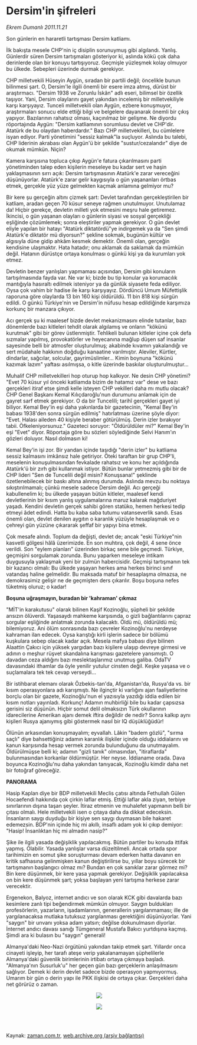 # Dersim'in şifreleri

*Ekrem Dumanlı 2011.11.21*

<td class="columnist-detail">
<p>Son günlerin en hararetli tartışması Dersim katliamı.</p>
<p>
<div id="haberMetinDiv">
<p>İlk bakışta mesele CHP'nin iç disiplin sorunuymuş gibi algılandı. Yanlış. Günlerdir süren Dersim tartışmaları gösteriyor ki, aslında kökü çok daha derinlerde olan bir konuyu tartışıyoruz. Geçmişle yüzleşmek kolay olmuyor bu ülkede. Sebepleri üzerinde durmak gerekiyor.
<p>CHP milletvekili Hüseyin Aygün, sıradan bir partili değil; öncelikle bunun bilinmesi şart. O, Dersim'le ilgili önemli bir esere imza atmış, dürüst bir araştırmacı. "Dersim 1938 ve Zorunlu İskân" adlı eseri, bilimsel bir özellik taşıyor. Yani, Dersim olaylarını gayet yakından incelemiş bir milletvekiliyle karşı karşıyayız. Tunceli milletvekili olan Aygün, ezbere konuşmuyor, araştırmaları sonucu elde ettiği bilgi ve belgelere dayanarak önemli bir çıkış yapıyor. Bazılarının rahatsız olması, kaçınılmaz bir gelişme. Ne diyordu röportajında Aygün: "Dersim katliamının sorumlusu devlet ve CHP'dir. Atatürk de bu olaydan haberdardır." Bazı CHP milletvekilleri, bu cümlelere isyan ediyor. Parti yönetimini "sessiz kalmak"la suçluyor. Aslında bu talebi, CHP liderinin akrabası olan Aygün'ü bir şekilde "sustur/cezalandır" diye de okumak mümkün. Niçin?
<p>Kamera karşısına topluca çıkıp Aygün'e fatura çıkarılmasını parti yönetiminden talep eden kişilerin meseleye bu kadar sert ve haşin yaklaşmasının sırrı açık: Dersim tartışmasının Atatürk'e zarar vereceğini düşünüyorlar. Atatürk'e zarar gelir kaygısıyla o gün yaşananları örtbas etmek, gerçekle yüz yüze gelmekten kaçmak anlamına gelmiyor mu?
<p>Bir kere şu gerçeğin altını çizmek şart: Devlet tarafından gerçekleştirilen bir katliam, aradan geçen 70 küsur seneye rağmen unutulmuyor. Unutulamaz da! Hiçbir gerekçe, devletin milleti yok etmesini meşru hale getiremez. İkincisi, o gün yaşanan olayları o günlerin siyasi ve sosyal gerçekliği eşliğinde çözümlemek; sonra eleştiriler yapmak gerekiyor. O gün devlet eliyle yapılan bir hatayı "Atatürk diktatördü"ye indirgemek ya da "Sen şimdi Atatürk'e diktatör mü diyorsun?" şekline sokmak, bugünün kültür ve algısıyla düne gidip ahkâm kesmek demektir. Önemli olan, gerçeğin kendisine ulaşmaktır. Hata hatadır; onu aklamak da saklamak da mümkün değil. Hatanın dürüstçe ortaya konulması o günkü kişi ya da kurumları yok etmez.
<p>Devletin benzer yanlışları yapmaması açısından, Dersim gibi konuların tartışılmasında fayda var. Ne var ki; bizde bu tip konular ya korumacılık mantığıyla hasıraltı edilmek isteniyor ya da günlük siyasete feda ediliyor. Oysa çok vahim bir hadise ile karşı karşıyayız. Dördüncü Umum Müfettişlik raporuna göre olaylarda 13 bin 160 kişi öldürüldü. 11 bin 818 kişi sürgün edildi. O günkü Türkiye'nin ve Dersim'in nüfusu hesap edildiğinde karşımıza korkunç bir manzara çıkıyor.
<p>Acı gerçek şu ki maalesef bizde devlet mekanizmasını elinde tutanlar, bazı dönemlerde bazı kitleleri tehdit olarak algılamış ve onların "kökünü kurutmak" gibi bir görev üstlenmiştir. Tehlikeli bulunan kitleler içine çok defa sızmalar yapılmış, provokatörler ve heyecanına mağlup düşen saf insanlar sayesinde belli bir atmosfer oluşturulmuş; akabinde kıvamın yakalandığı ve sert müdahale hakkının doğduğu kanaatine varılmıştır. Aleviler, Kürtler, dindarlar, sağcılar, solcular, gayrimüslimler... Kimin boynuna "kökünü kazımak lazım" yaftası asılmışsa, o kitle üzerinde baskılar oluşturulmuştur...
<p>Muhalif CHP milletvekilleri hop oturup hop kalkıyor. Ne desin CHP yönetimi? "Evet 70 küsur yıl önceki katliamda bizim de hatamız var" dese ve bazı gerçekleri itiraf etse şimdi kelle isteyen CHP vekilleri daha mı mutlu olacak? CHP Genel Başkanı Kemal Kılıçdaroğlu'nun durumunu anlamak için de gayret sarf etmek gerekiyor. O da bir Tuncelili; tarihî gerçekleri gayet iyi biliyor. Kemal Bey'in eşi daha yakınlarda bir gazetecinin, "Kemal Bey'in babası 1938'den sonra sürgün edilmiş" hatırlatması üzerine şöyle diyor: "Evet. Halası aileden 40 kişiyle beraber götürülmüş. Derin izler bırakıyor tabii. Öfkeleniyorsunuz." Gazeteci soruyor: "Öldürüldüler mi?" Kemal Bey'in eşi "Evet" diyor. Röportaja göre bu sözleri söylediğinde Selvi Hanım'ın gözleri doluyor. Nasıl dolmasın ki!
<p>Kemal Bey'in işi zor. Bir yandan içinde taşıdığı "derin izler" bu katliama sessiz kalmasını imkânsız hale getiriyor. Öteki taraftan bir grup CHP'li, meselenin konuşulmasından fevkalade rahatsız ve konu her açıldığında Atatürk'ü bir zırh gibi kullanmak istiyor. Bütün bunlar yetmezmiş gibi bir de CHP lideri "Sen de Tuncelili değil misin? Konuşsana!" şeklinde özetlenebilecek bir baskı altına alınmış durumda. Aslında mevzu bu noktaya sıkıştırılmamalı; çünkü mesele sadece Dersim değil. Acı gerçeği kabullenelim ki; bu ülkede yaşayan bütün kitleler, maalesef kendi devletlerinin bir kısım yanlış uygulamalarına maruz kalarak mağduriyet yaşadı. Kendini devletin gerçek sahibi gören statüko, hemen herkesi tedip etmeyi âdet edindi. Hatta bu kaba saba tutumu vatanseverlik sandı. Esas önemli olan, devlet denilen aygıtın o karanlık yüzüyle hesaplaşmak ve o çehreyi gün yüzüne çıkararak şeffaf bir yapıyı bina etmek.
<p>Çok mesafe alındı. Toplum da değişti, devlet de; ancak "eski Türkiye"nin kasvetli gölgesi hâlâ üzerimizde. En son muhtıra, çok değil, 4 sene önce verildi. Son "eylem planları" üzerinden birkaç sene bile geçmedi. Türkiye, geçmişini sorgulamak zorunda. Bunu yaparken meseleye intikam duygusuyla yaklaşmak yeni bir zulmün habercisidir. Geçmişi tartışmanın tek bir kazancı olmalı: Bu ülkede yaşayan herkes ama herkes birinci sınıf vatandaş haline gelmelidir. Bu maksada matuf bir hesaplaşma olmazsa, ne demokrasimiz gelişir ne de geçmişten ders çıkarılır. Boşu boşuna nefes tüketmiş oluruz; o kadar! 
<p>
<p><b>Boşuna uğraşmayın, buradan bir 'kahraman' çıkmaz</b>
<p>"MİT'in karakutusu" olarak bilinen Kaşif Kozinoğlu, şüpheli bir şekilde ansızın ölüverdi. Yaşasaydı mahkeme karşısında, o gizli bağlantılarını çapraz sorgular eşliğinde anlatmak zorunda kalacaktı. Öldü mü, öldürüldü mü; bilemiyoruz. Ani ölüm sonrasında bazı çevreler Kozinoğlu'nu nerdeyse kahraman ilan edecek. Oysa karıştığı kirli işlerin sadece bir bölümü kuşkulara sebep olacak kadar açık. Mesela mafya babası diye bilinen Alaattin Çakıcı için yüksek yargıdan bazı kişilere ulaşıp devreye girmesi ve adının o meşhur rüşvet skandalına karışması gazetelere yansımıştı. O davadan ceza aldığını bazı meslektaşlarımız unutmuş galiba. OdaTV davasındaki ithamlar da öyle yenilir yutulur cinsten değil. Keşke yaşasa ve o suçlamalara tek tek cevap verseydi...
<p>Bir istihbarat elemanı olarak Özbekis-tan'da, Afganistan'da, Rusya'da vs. bir kısım operasyonlara adı karışmıştı. Ne ilginçtir ki varlığını ajan faaliyetlerine borçlu olan bir gazete, Kozinoğlu'nun el yazısıyla yazdığı iddia edilen bir kısım notları yayınladı. Korkunç! Adamın muhbirliği bile bu kadar çapsızsa gerisini siz düşünün. Hiçbir somut delil olmaksızın Türk okullarının idarecilerine Amerikan ajanı demek iftira değildir de nedir? Sonra kalkıp aynı kişileri Rusya ajanıymış gibi göstermek nasıl bir IQ düşüklüğüdür!
<p>Ölünün arkasından konuşmayalım; eyvallah. Lâkin "badem gözlü", "sırma saçlı" diye bahsettiğiniz adamın karanlık ilişkiler içinde olduğu iddialarını ve kanun karşısında hesap vermek zorunda bulunduğunu da unutmayalım. Öldürülmüşse belli ki; adamın "gizli tanık" olmasından, "itiraflarda" bulunmasından korkanlar öldürmüştür. Her neyse. İddianame orada. Dava boyunca Kozinoğlu'nu daha yakından tanıyacak, Kozinoğlu kimdir daha net bir fotoğraf göreceğiz.
<p>
<p><b>PANORAMA</b>
<p>Hasip Kaplan diye bir BDP milletvekili Meclis çatısı altında Fethullah Gülen Hocaefendi hakkında çok çirkin laflar etmiş. Ettiği laflar akla ziyan, terbiye sınırlarının dışına taşan şeyler. İtiraz etmenin ve muhalefet yapmanın belli bir çıtası olmalı. Hele milletvekili isen o çıtaya daha da dikkat edeceksin. İnsanların saygı duyduğu bir kişiye sen saygı duymasan bile hakaret edemezsin. BDP'nin içinde hiç mi akıllı, insaflı adam yok ki çıkıp demiyor: "Hasip! İnsanlıktan hiç mi almadın nasip?"
<p>Şike ile ilgili yasada değişiklik yapılacakmış. Bütün partiler bu konuda ittifak yapmış. Olabilir. Yasada yanlışlar varsa düzeltilmeli. Ancak ortada spor tarihimizin en somut şike soruşturması devam ederken hatta davanın en kritik safhasına gelinmişken kanun değiştirilirse bu, yıllar boyu sürecek bir tartışmanın başlangıcı olmaz mı? Bundan en çok sanıklar zarar görmez mi? Bin kere düşünmek, bir kere yasa yapmak gerekiyor. Değişiklik yapılacaksa on bin kere düşünmek şart; yoksa başlayan yeni tartışma herkese zarar verecektir.
<p>Ergenekon, Balyoz, internet andıcı ve son olarak KCK gibi davalarda bazı kesimlere zanlı tipi beğendirmek mümkün olmuyor. Saygın buldukları profesörlerin, yazarların, işadamlarının, generallerin yargılanmaması; ille de yargılanacaksa mutlaka tutuksuz yargılanması gerektiğini düşünüyorlar. Yani "saygın" bir unvanı yoksa adam yatsın; değilse dokunulmasın diyorlar. İnternet andıcı davası sanığı Tümgeneral Mustafa Bakıcı yurtdışına kaçmış. Şimdi ara ki bulasın bu "saygın" generali!
<p>Almanya'daki Neo-Nazi örgütünü yakından takip etmek şart. Yıllardır onca cinayeti işleyip, her tarafı ateşe verip yakalanamayan şüphelilerle Almanya'daki güvenlik birimlerinin irtibatı ortaya çıkmaya başladı. "Almanya'nın Susurluk'u" her geçen gün bazı gerçeklerin anlaşılmasını sağlıyor. Demek ki derin devlet sadece bizde operasyon yapmıyormuş. Umarım bir gün o derin yapı ile PKK ilişkisi de ortaya çıkar. Gerçekleri daha net görürüz o zaman.
<p>
<p>
<p><p align="center"><img border="0" src="http://web.archive.org/web/20111214091919im_/http://medya.zaman.com.tr/2011/11/21/tiraj.png"/>
<p>
<p>
<p><p align="center"><img border="0" src="http://web.archive.org/web/20111214091919im_/http://medya.zaman.com.tr/2011/11/21/dergi.png"/>
<p></p></p></p></p></p></p></p></p></p></p></p></p></p></p></p></p></p></p></p></p></p></p></p></p></p></p></p></p></p></div>
</p>


<p><br>
		 </br></p></td>

Kaynak: [zaman.com.tr](http://zaman.com.tr/yazar.do?yazino=1204508), [web.archive.org (arşiv bağlantısı)](http://web.archive.org/web/20111214091919/http://www.zaman.com.tr:80/yazar.do?yazino=1204508)
